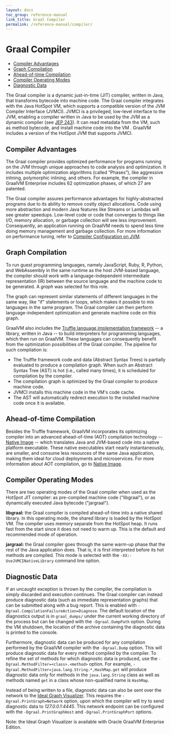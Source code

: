 ```yaml
---
layout: docs
toc_group: reference-manual
link_title: Graal Compiler
permalink: /reference-manual/compiler/
---
```


# Graal Compiler

* [Compiler Advantages](#compiler-advantages)
* [Graph Compilation](#graph-compilation)
* [Ahead-of-time Compilation](#ahead-of-time-compilation)
* [Compiler Operating Modes](#compiler-operating-modes)
* [Diagnostic Data](#diagnostic-data)

The Graal compiler is a dynamic just-in-time (JIT) compiler, written in Java, that transforms bytecode into machine code.
The Graal compiler integrates with the Java HotSpot VM, which supports a compatible version of the JVM Compiler Interface (JVMCI).
JVMCI is a privileged, low-level interface to the JVM, enabling a compiler written in Java to be used by the JVM as a dynamic compiler (see [JEP 243](https://openjdk.java.net/jeps/243)).
It can read metadata from the VM, such as method bytecode, and install machine code into the VM .
GraalVM includes a version of the HotSpot JVM that supports JVMCI.

## Compiler Advantages

The Graal compiler provides optimized performance for programs running on the JVM through unique approaches to code analysis and optimization.
It includes multiple optimization algorithms (called “Phases”), like aggressive inlining, polymorphic inlining, and others.
For example, the compiler in GraalVM Enterprise includes 62 optimization phases, of which 27 are patented.

The Graal compiler assures performance advantages for highly-abstracted programs due to its ability to remove costly object allocations.
Code using more abstraction and modern Java features like Streams or Lambdas will see greater speedups.
Low-level code or code that converges to things like I/O, memory allocation, or garbage collection will see less improvement.
Consequently, an application running on GraalVM needs to spend less time doing memory management and garbage collection.
For more information on performance tuning, refer to [Compiler Configuration on JVM](Options.md).

## Graph Compilation

To run guest programming languages, namely JavaScript, Ruby, R, Python, and WebAssembly in the same runtime as the host JVM-based language, the compiler should work with a language-independent intermediate representation (IR) between the source language and the machine code to be generated.
A *graph* was selected for this role.

The graph can represent similar statements of different languages in the same way, like "if" statements or loops, which makes it possible to mix languages in the same program.
The Graal compiler can then perform language-independent optimization and generate machine code on this graph.

GraalVM also includes the [Truffle language implementation framework](../../../truffle/docs/README.md) -- a library, written in Java -- to build interpreters for programming languages, which then run on GraalVM.
These languages can consequently benefit from the optimization possibilities of the Graal compiler.
The pipeline for such compilation is:

* The Truffle framework code and data (Abstract Syntax Trees) is partially evaluated to produce a compilation graph. When such an Abstract Syntax Tree (AST) is hot (i.e., called many times), it is scheduled for compilation by the compiler.
* The compilation graph is optimized by the Graal compiler to produce machine code.
* JVMCI installs this machine code in the VM's code cache.
* The AST will automatically redirect execution to the installed machine code once it is available.

## Ahead-of-time Compilation

Besides the Truffle framework, GraalVM incorporates its optimizing compiler into an advanced ahead-of-time (AOT) compilation technology -- [Native Image](../native-image/README.md) -- which translates Java and JVM-based code into a native platform executable.
These native executables start nearly instantaneously, are smaller, and consume less resources of the same Java application, making them ideal for cloud deployments and microservices.
For more information about AOT compilation, go to [Native Image](../native-image/README.md).

## Compiler Operating Modes

There are two operating modes of the Graal compiler when used as the HotSpot JIT compiler: as pre-compiled machine code ("libgraal"), or as dynamically executed Java bytecode ("jargraal").

**libgraal:** the Graal compiler is compiled ahead-of-time into a native shared library.
In this operating mode, the shared library is loaded by the HotSpot VM.
The compiler uses memory separate from the HotSpot heap.
It runs fast from the start since it does not need to warm up.
This is the default and recommended mode of operation.

**jargraal:** the Graal compiler goes through the same warm-up phase that the rest of the Java application does.
That is, it is first interpreted before its hot methods are compiled.
This mode is selected with the `-XX:-UseJVMCINativeLibrary` command line option.

## Diagnostic Data

If an uncaught exception is thrown by the compiler, the compilation is simply discarded and execution continues.
The Graal compiler can instead produce diagnostic data (such as immediate representation graphs) that can be submitted along with a bug report.
This is enabled with `-Dgraal.CompilationFailureAction=Diagnose`.
The default location of the diagnostics output is in `graal_dumps/` under the current working directory of the process but can be changed with the `-Dgraal.DumpPath` option.
During the VM shutdown, the location of the archive containing the diagnostic data is printed to the console.

Furthermore, diagnostic data can be produced for any compilation performed by the GraalVM compiler with the `-Dgraal.Dump` option.
This will produce diagnostic data for every method compiled by the compiler.
To refine the set of methods for which diagnostic data is produced, use the `-Dgraal.MethodFilter=<class>.<method>` option.
For example, `-Dgraal.MethodFilter=java.lang.String.*,HashMap.get` will produce diagnostic data only for methods in the `java.lang.String` class as well as methods named `get` in a class whose non-qualified name is `HashMap`.

Instead of being written to a file, diagnostic data can also be sent over the network to the [Ideal Graph Visualizer](../../tools/ideal-graph-visualizer.md).
This requires the `-Dgraal.PrintGraph=Network` option, upon which the compiler will try to send diagnostic data to _127.0.0.1:4445_.
This network endpoint can be configured with the `-Dgraal.PrintGraphHost` and `-Dgraal.PrintGraphPort` options.

Note: the Ideal Graph Visualizer is available with Oracle GraalVM Enterprise Edition.
